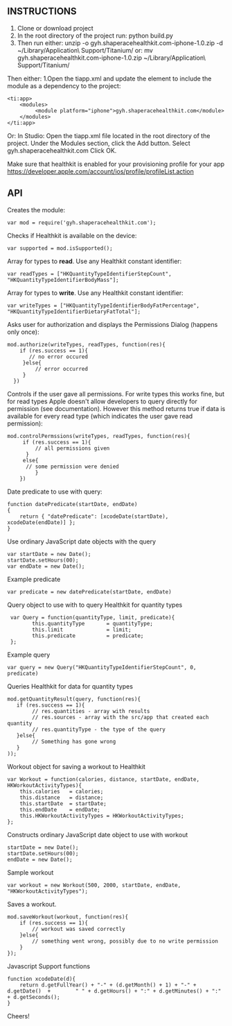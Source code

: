 

INSTRUCTIONS
-----------

1. Clone or download project
2. In the root directory of the project run: python build.py
3. Then run either:
unzip -o gyh.shaperacehealthkit.com-iphone-1.0.zip -d ~/Library/Application\ Support/Titanium/
or:
mv gyh.shaperacehealthkit.com-iphone-1.0.zip ~/Library/Application\ Support/Titanium/

Then either:
1.Open the tiapp.xml and update the <modules/> element to include the module as a dependency to the project: 

	<ti:app>
     	<modules>
       		 <module platform="iphone">gyh.shaperacehealthkit.com</module>
    	</modules>
	</ti:app>

Or:
In Studio:
Open the tiapp.xml file located in the root directory of the project.
Under the Modules section, click the Add button.
Select gyh.shaperacehealthkit.com
Click OK.


Make sure that healthkit is enabled for your provisioning profile for your app
https://developer.apple.com/account/ios/profile/profileList.action


API
-----------

Creates the module:
	
    var mod = require('gyh.shaperacehealthkit.com');
	
 
 
Checks if Healthkit is available on the device:

	var supported = mod.isSupported();



Array for types to **read**. Use any Healthkit constant identifier:

	var readTypes = ["HKQuantityTypeIdentifierStepCount", 	"HKQuantityTypeIdentifierBodyMass"];



Array for types to **write**. Use any Healthkit constant identifier:

    var writeTypes = ["HKQuantityTypeIdentifierBodyFatPercentage", "HKQuantityTypeIdentifierDietaryFatTotal"];



Asks user for authorization and displays the Permissions Dialog (happens only once):

	mod.authorize(writeTypes, readTypes, function(res){
      	if (res.success == 1){
       	   // no error occured
     	 }else{
     	     // error occurred
     	 }
	  })


Controls if the user gave all permissions. For write types this works fine, but for  read types Apple doesn't allow developers to query directly for permission (see documentation). 
However this method returns true if data is available for every read type 
(which indicates the user gave read permission):

	mod.controlPermssions(writeTypes, readTypes, function(res){
     	 if (res.success == 1){
         	 // all permissions given
    	  }
     	 else{
          // some permission were denied
     		 }
 		})



Date predicate to use with query:

    function datePredicate(startDate, endDate)
    {
        return { "datePredicate": [xcodeDate(startDate), xcodeDate(endDate)] };
    }

Use ordinary JavaScript date objects with the query

    var startDate = new Date(); 
    startDate.setHours(00);
    var endDate = new Date();


Example  predicate

	var predicate = new datePredicate(startDate, endDate)


Query object to use with  to query Healthkit for quantity types

     var Query = function(quantityType, limit, predicate){
            this.quantityType   	= quantityType;
            this.limit              = limit;
            this.predicate          = predicate;
     };


Example query 

	var query = new Query("HKQuantityTypeIdentifierStepCount", 0, predicate)

 
 Queries Healthkit for data for  quantity types
 
 	mod.getQuantityResult(query, function(res){
       if (res.success == 1){
       		// res.quantities - array with results
  			// res.sources - array with the src/app that created each quantity
 	 		// res.quantityType - the type of the query 
       }else{
       		// Something has gone wrong
       }
	));
 
 

Workout object for saving a workout to Healthkit

	var Workout = function(calories, distance, startDate, endDate, HKWorkoutActivityTypes){
        this.calories   = calories;
        this.distance   = distance;
        this.startDate  = startDate;
        this.endDate    = endDate;
        this.HKWorkoutActivityTypes = HKWorkoutActivityTypes;
	};


Constructs ordinary JavaScript date object to use with workout

    startDate = new Date(); 
    startDate.setHours(00);
    endDate = new Date();


Sample workout 

    var workout = new Workout(500, 2000, startDate, endDate, "HKWorkoutActivityTypes");


Saves a workout. 

	mod.saveWorkout(workout, function(res){
		if (res.success == 1){
			// workout was saved correctly
		}else{
			// something went wrong, possibly due to no write permission 
		}
	});



Javascript Support functions 

	function xcodeDate(d){
        return d.getFullYear() + "-" + (d.getMonth() + 1) + "-" + d.getDate()  + 		" " + d.getHours() + ":" + d.getMinutes() + ":" + d.getSeconds();
	}


Cheers!

